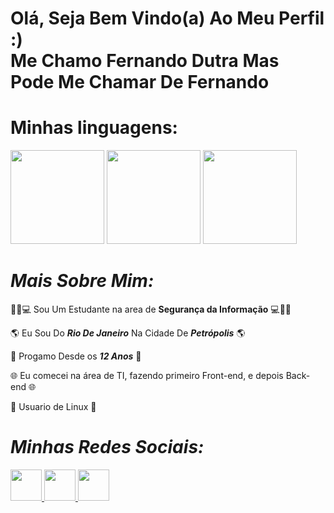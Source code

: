 <h1>Olá, Seja Bem Vindo(a) Ao Meu Perfil :) <br> Me Chamo Fernando Dutra Mas Pode Me Chamar De Fernando</h1>

<h1>Minhas linguagens:</h1>

<div>
    <img height="150cm" src="https://logos-download.com/wp-content/uploads/2016/10/Python_logo_icon-700x697.png">
    <img height="150cm" src="[https://th.bing.com/th/id/R.a96a2e420292e68da9d34e859cb2c510?rik=daZZ%2fs93F%2fIluQ&riu=http%3a%2f%2fcostanobreengenharia.com.br%2fwp-content%2fuploads%2f2017%2f05%2flinguagem-C.png&ehk=un3un7guA5N50sdgNwxQnTW9xlLRzeNlrg7IgzY829c%3d&risl=&pid=ImgRaw&r=0](https://cdn-icons-png.flaticon.com/512/5968/5968292.png)">
    <img height="150cm" src="https://static-00.iconduck.com/assets.00/sql-database-sql-azure-icon-1955x2048-4pmty46t.png">
</div>

# ***Mais Sobre Mim:***

👨‍💻💻 Sou Um Estudante na area de **Segurança da Informação** 💻👨‍💻

🌎 Eu Sou Do ***Rio De Janeiro*** Na Cidade De ***Petrópolis*** 🌎

🧒 Progamo Desde os ***12 Anos*** 🧒 

🌐 Eu comecei na área de TI, fazendo primeiro Front-end, e depois Back-end 🌐

🐧 Usuario de Linux 🐧

# ***Minhas Redes Sociais:***

<div>
    <a href="https://twitter.com/FernandoRomano_"><!--Twitter-->
    <img height="50cm" src="https://img.shields.io/badge/Twitter-1DA1F2?style=for-the-badge&logo=twitter&logoColor=white"> 
    <a href="https://www.instagram.com/iduckk_/"><!--Instagram-->
    <img height="50cm" src="https://img.shields.io/badge/Instagram-E4405F?style=for-the-badge&logo=instagram&logoColor=white">
    <a href="https://www.youtube.com/channel/UCwx0ZmftvUEpotkKnKZiJqQ"><!--Youtube-->
    <img height="50cm" src="https://img.shields.io/badge/YouTube-FF0000?style=for-the-badge&logo=youtube&logoColor=white">
</div>

